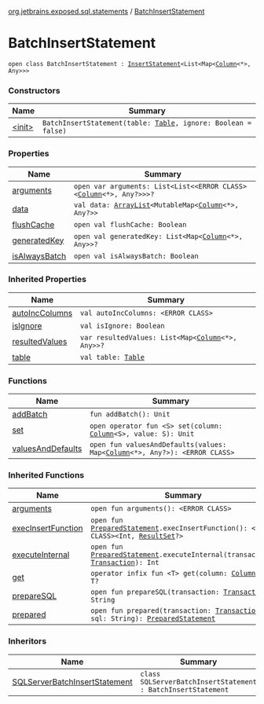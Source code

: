 [org.jetbrains.exposed.sql.statements](../index.md) / [BatchInsertStatement](.)

# BatchInsertStatement

`open class BatchInsertStatement : `[`InsertStatement`](../-insert-statement/index.md)`<List<Map<`[`Column`](../../org.jetbrains.exposed.sql/-column/index.md)`<*>, Any>>>`

### Constructors

| Name | Summary |
|---|---|
| [&lt;init&gt;](-init-.md) | `BatchInsertStatement(table: `[`Table`](../../org.jetbrains.exposed.sql/-table/index.md)`, ignore: Boolean = false)` |

### Properties

| Name | Summary |
|---|---|
| [arguments](arguments.md) | `open var arguments: List<List<<ERROR CLASS><`[`Column`](../../org.jetbrains.exposed.sql/-column/index.md)`<*>, Any?>>>?` |
| [data](data.md) | `val data: `[`ArrayList`](http://docs.oracle.com/javase/6/docs/api/java/util/ArrayList.html)`<MutableMap<`[`Column`](../../org.jetbrains.exposed.sql/-column/index.md)`<*>, Any?>>` |
| [flushCache](flush-cache.md) | `open val flushCache: Boolean` |
| [generatedKey](generated-key.md) | `open val generatedKey: List<Map<`[`Column`](../../org.jetbrains.exposed.sql/-column/index.md)`<*>, Any>>?` |
| [isAlwaysBatch](is-always-batch.md) | `open val isAlwaysBatch: Boolean` |

### Inherited Properties

| Name | Summary |
|---|---|
| [autoIncColumns](../-insert-statement/auto-inc-columns.md) | `val autoIncColumns: <ERROR CLASS>` |
| [isIgnore](../-insert-statement/is-ignore.md) | `val isIgnore: Boolean` |
| [resultedValues](../-insert-statement/resulted-values.md) | `var resultedValues: List<Map<`[`Column`](../../org.jetbrains.exposed.sql/-column/index.md)`<*>, Any>>?` |
| [table](../-insert-statement/table.md) | `val table: `[`Table`](../../org.jetbrains.exposed.sql/-table/index.md) |

### Functions

| Name | Summary |
|---|---|
| [addBatch](add-batch.md) | `fun addBatch(): Unit` |
| [set](set.md) | `open operator fun <S> set(column: `[`Column`](../../org.jetbrains.exposed.sql/-column/index.md)`<S>, value: S): Unit` |
| [valuesAndDefaults](values-and-defaults.md) | `open fun valuesAndDefaults(values: Map<`[`Column`](../../org.jetbrains.exposed.sql/-column/index.md)`<*>, Any?>): <ERROR CLASS>` |

### Inherited Functions

| Name | Summary |
|---|---|
| [arguments](../-insert-statement/arguments.md) | `open fun arguments(): <ERROR CLASS>` |
| [execInsertFunction](../-insert-statement/exec-insert-function.md) | `open fun `[`PreparedStatement`](http://docs.oracle.com/javase/6/docs/api/java/sql/PreparedStatement.html)`.execInsertFunction(): <ERROR CLASS><Int, `[`ResultSet`](http://docs.oracle.com/javase/6/docs/api/java/sql/ResultSet.html)`?>` |
| [executeInternal](../-insert-statement/execute-internal.md) | `open fun `[`PreparedStatement`](http://docs.oracle.com/javase/6/docs/api/java/sql/PreparedStatement.html)`.executeInternal(transaction: `[`Transaction`](../../org.jetbrains.exposed.sql/-transaction/index.md)`): Int` |
| [get](../-insert-statement/get.md) | `operator infix fun <T> get(column: `[`Column`](../../org.jetbrains.exposed.sql/-column/index.md)`<T>): T?` |
| [prepareSQL](../-insert-statement/prepare-s-q-l.md) | `open fun prepareSQL(transaction: `[`Transaction`](../../org.jetbrains.exposed.sql/-transaction/index.md)`): String` |
| [prepared](../-insert-statement/prepared.md) | `open fun prepared(transaction: `[`Transaction`](../../org.jetbrains.exposed.sql/-transaction/index.md)`, sql: String): `[`PreparedStatement`](http://docs.oracle.com/javase/6/docs/api/java/sql/PreparedStatement.html) |

### Inheritors

| Name | Summary |
|---|---|
| [SQLServerBatchInsertStatement](../-s-q-l-server-batch-insert-statement/index.md) | `class SQLServerBatchInsertStatement : BatchInsertStatement` |
